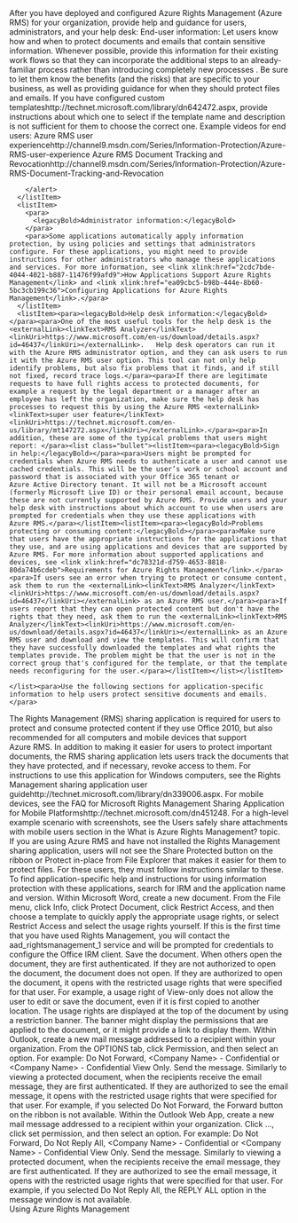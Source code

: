 <?xml version="1.0" encoding="utf-8"?>
<developerConceptualDocument xmlns="http://ddue.schemas.microsoft.com/authoring/2003/5" xmlns:xlink="http://www.w3.org/1999/xlink" xmlns:xsi="http://www.w3.org/2001/XMLSchema-instance" xsi:schemaLocation="http://ddue.schemas.microsoft.com/authoring/2003/5 http://dduestorage.blob.core.windows.net/ddueschema/developer.xsd">
  <introduction>
    <para>After you have deployed and configured Azure Rights Management (Azure RMS) for your organization, provide help and guidance for users, administrators, and your help desk:</para>
    <list class="bullet">
      <listItem>
        <para>
          <legacyBold>End-user information:</legacyBold>
        </para>
        <para>Let users know how and when to protect documents and emails that contain sensitive information. Whenever possible, provide this information for  their existing work flows so that they can incorporate the additional steps to an already-familiar process rather than introducing completely new processes . Be sure to let them know the benefits (and the risks) that are specific to your business, as well as providing guidance for when they should protect files and emails. If you have configured <externalLink><linkText>custom templates</linkText><linkUri>http://technet.microsoft.com/library/dn642472.aspx</linkUri></externalLink>, provide instructions about which one to select if the template name and description is not sufficient for them to choose the correct one.</para>
        <alert class="tip">
          <para>Example videos for end users: </para>
          <list class="bullet"><listItem><para> <externalLink><linkText>Azure RMS user experience</linkText><linkUri>http://channel9.msdn.com/Series/Information-Protection/Azure-RMS-user-experience</linkUri></externalLink></para></listItem><listItem><para> <externalLink><linkText>Azure RMS Document Tracking and Revocation</linkText><linkUri>http://channel9.msdn.com/Series/Information-Protection/Azure-RMS-Document-Tracking-and-Revocation</linkUri></externalLink></para></listItem></list>
          
        </alert>
      </listItem>
      <listItem>
        <para>
          <legacyBold>Administrator information:</legacyBold>
        </para>
        <para>Some applications automatically apply information protection, by using policies and settings that administrators configure. For these applications, you might need to provide instructions for other administrators who manage these applications and services. For more information, see <link xlink:href="2cdc7bde-4044-4021-b887-11476f99afd9">How Applications Support Azure Rights Management</link> and <link xlink:href="ea09cbc5-b98b-444e-8b60-5bc3cb199c36">Configuring Applications for Azure Rights Management</link>.</para>
      </listItem>
      <listItem><para><legacyBold>Help desk information:</legacyBold></para><para>One of the most useful tools for the help desk is the <externalLink><linkText>RMS Analyzer</linkText><linkUri>https://www.microsoft.com/en-us/download/details.aspx?id=46437</linkUri></externalLink>.   Help desk operators can run it with the Azure RMS administrator option, and they can ask users to run it with the Azure RMS user option. This tool can not only help identify problems, but also fix problems that it finds, and if still not fixed, record trace logs.</para><para>If there are legitimate requests to have full rights access to protected documents, for example a request by the legal department or a manager after an employee has left the organization, make sure the help desk has processes to request this by using the Azure RMS <externalLink><linkText>super user feature</linkText><linkUri>https://technet.microsoft.com/en-us/library/mt147272.aspx</linkUri></externalLink>.</para><para>In  addition, these are some of the typical problems that users might report: </para><list class="bullet"><listItem><para><legacyBold>Sign in help:</legacyBold></para><para>Users might be prompted for credentials when Azure RMS needs to authenticate a user and cannot use cached credentials. This will be the user’s work or school account and password that is associated with your Office 365 tenant or Azure Active Directory tenant. It will not be a Microsoft account (formerly Microsoft Live ID) or their personal email account, because these are not currently supported by Azure RMS. Provide users and your help desk with instructions about which account to use when users are prompted for credentials when they use these applications with Azure RMS.</para></listItem><listItem><para><legacyBold>Problems protecting or consuming content:</legacyBold></para><para>Make sure that users have the appropriate instructions for the applications that they use, and are using applications and devices that are supported by Azure RMS. For more information about supported applications and devices, see <link xlink:href="dc78321d-d759-4653-8818-80da74b6cdeb">Requirements for Azure Rights Management</link>.</para><para>If users see an error when trying to protect or consume content, ask them to run the <externalLink><linkText>RMS Analyzer</linkText><linkUri>https://www.microsoft.com/en-us/download/details.aspx?id=46437</linkUri></externalLink> as an Azure RMS user.</para><para>If users report that they can open protected content but don't have the rights that they need, ask them to run the <externalLink><linkText>RMS Analyzer</linkText><linkUri>https://www.microsoft.com/en-us/download/details.aspx?id=46437</linkUri></externalLink> as an Azure RMS user and download and view the templates. This will confirm that they have successfully downloaded the templates and what rights the templates provide. The problem might be that the user is not in the correct group that's configured for the template, or that the template needs reconfiguring for the user.</para></listItem></list></listItem>
      
    </list><para>Use the following sections for application-specific information to help users protect sensitive documents and emails.</para>
  </introduction>
  <section>
    <title>Using information protection with the Rights Management sharing application</title>
    <content>
      <para>The Rights Management (RMS) sharing application is required for users to protect and consume protected content if they use Office 2010, but also recommended for all computers and mobile devices that support Azure RMS.</para>
      <para>In addition to making it easier for users to protect important documents, the RMS sharing application lets users track the documents that they have protected, and if necessary, revoke access to them. </para>
      <para>For instructions to use this application for Windows computers, see the <externalLink><linkText>Rights Management sharing application user guide</linkText><linkUri>http://technet.microsoft.com/library/dn339006.aspx</linkUri></externalLink>.</para>
      <para>For mobile devices, see the <externalLink><linkText>FAQ for Microsoft Rights Management Sharing Application for Mobile Platforms</linkText><linkUri>http://technet.microsoft.com/dn451248</linkUri></externalLink>. </para>
      <alert class="tip">
        <para>For a high-level example scenario with screenshots, see the <link xlink:href="aeeebcd7-6646-4405-addf-ee1cc74df5df#BKMK_Example_SharingApp">Users safely share attachments with mobile users</link> section in the <link xlink:href="aeeebcd7-6646-4405-addf-ee1cc74df5df">What is Azure Rights Management?</link> topic.</para>
      </alert>
    </content>
  </section>
  <section>
    <title>Using information protection with Office 365, Office 2016, or Office 2013</title>
    <content>
      <para>If you are using Azure RMS and have not installed the Rights Management sharing application, users will not see the <ui>Share Protected</ui> button on the ribbon or <ui>Protect in-place</ui> from File Explorer that makes it easier for them to protect files. For these users, they must follow instructions similar to these.</para>
      <alert class="tip">
        <para>To find application-specific help and instructions for using information protection with these applications, search for <userInput>IRM</userInput> and the application name and version.</para>
      </alert>
      <procedure>
        <title>To protect a document in Word 2013</title>
        <steps class="ordered">
          <step>
            <content>
              <para>Within Microsoft Word, create a new document.</para>
            </content>
          </step>
          <step>
            <content>
              <para>From the <ui>File</ui> menu, click <ui>Info</ui>, click <ui>Protect Document</ui>, click <ui>Restrict Access</ui>, and then choose a template to quickly apply the appropriate usage rights, or select <ui>Restrict Access</ui> and select the usage rights yourself.</para>
              <alert class="note">
                <para>If this is the first time that you have used Rights Management, you will contact the <token>aad_rightsmanagement_1</token> service and will be prompted for credentials to configure the Office IRM client.</para>
              </alert>
            </content>
          </step>
          <step>
            <content>
              <para>Save the document.</para>
            </content>
          </step>
        </steps>
        <conclusion>
          <content>
            <para>When others open the document, they are first authenticated. If they are not authorized to open the document, the document does not open. If they are authorized to open the document, it opens with the restricted usage rights that were specified for that user. For example, a usage right of View-only does not allow the user to edit or save the document, even if it is first copied to another location. The usage rights are displayed at the top of the document by using a restriction banner. The banner might display the permissions that are applied to the document, or it might provide a link to display them.</para>
          </content>
        </conclusion>
      </procedure>
      <procedure>
        <title>To protect an email message using Outlook 2013 and Exchange Online</title>
        <steps class="ordered">
          <step>
            <content>
              <para>Within Outlook, create a new mail message addressed to a recipient within your organization.</para>
            </content>
          </step>
          <step>
            <content>
              <para>From the <ui>OPTIONS</ui> tab,  click <ui>Permission</ui>, and then select an option. For example: <ui>Do Not Forward</ui>, <ui>&lt;Company Name&gt; - Confidential</ui> or <ui>&lt;Company Name&gt; - Confidential View Only</ui>.</para>
            </content>
          </step>
          <step>
            <content>
              <para>Send the message.</para>
            </content>
          </step>
        </steps>
        <conclusion>
          <content>
            <para>Similarly to viewing a protected document, when the recipients receive the email message, they are first authenticated. If they are authorized to see the email message, it opens with the restricted usage rights that were specified for that user. For example, if you selected <ui>Do Not Forward</ui>, the Forward button on the ribbon is not available.</para>
          </content>
        </conclusion>
      </procedure>
      <procedure>
        <title>To protect an email message using the Outlook Web App</title>
        <steps class="ordered">
          <step>
            <content>
              <para>Within the Outlook Web App, create a new mail message addressed to a recipient within your organization.</para>
            </content>
          </step>
          <step>
            <content>
              <para>Click  <ui>…</ui>,  click <ui>set permission</ui>, and then select an option. For example: <ui>Do Not Forward</ui>, <ui>Do Not Reply All</ui>, <ui>&lt;Company Name&gt; - Confidential</ui> or <ui>&lt;Company Name&gt; - Confidential View Only</ui>.</para>
            </content>
          </step>
          <step>
            <content>
              <para>Send the message.</para>
            </content>
          </step>
        </steps>
        <conclusion>
          <content>
            <para>Similarly to viewing a protected document, when the recipients receive the email message, they are first authenticated. If they are authorized to see the email message, it opens with the restricted usage rights that were specified for that user. For example, if you selected <ui>Do Not Reply All</ui>, the <ui>REPLY ALL</ui> option in the message window is not available.</para>
          </content>
        </conclusion>
      </procedure>
    </content>
    <sections/>
  </section>
  <relatedTopics>
    <link xlink:href="18564e4a-9364-4ed2-8f17-89d24fc0d878">Using Azure Rights Management</link>
  </relatedTopics>
</developerConceptualDocument>
